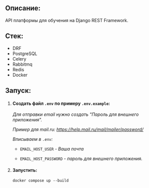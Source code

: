## Описание:

API платформы для обучения на Django REST Framework.

## Стек:

- DRF
- PostgreSQL
- Celery
- Rabbitmq
- Redis
- Docker

## Запуск:

1. #### Создать файл `.env` по примеру `.env.example`:

   *Для отправки email нужно создать "Пароль для внешнего приложения".*

   *Пример для mail.ru: <https://help.mail.ru/mail/mailer/password/>*

   *Вписываем в `.env`:*

    - `EMAIL_HOST_USER` *- Ваша почта*

    - `EMAIL_HOST_PASSWORD` *- пароль для внешнего приложения.*

2. #### Запустить:

   ```shell
   docker compose up --build
   ```
